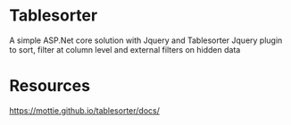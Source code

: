 # Tablesorter
A simple ASP.Net core solution with Jquery and Tablesorter Jquery plugin to sort, filter at column level and external filters on hidden data

# Resources
https://mottie.github.io/tablesorter/docs/

